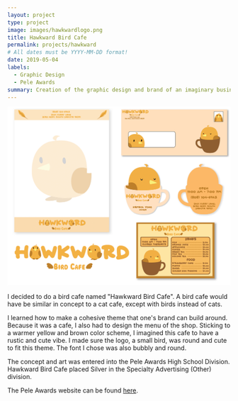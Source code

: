 ```yaml
---
layout: project
type: project
image: images/hawkwardlogo.png
title: Hawkward Bird Cafe
permalink: projects/hawkward
# All dates must be YYYY-MM-DD format!
date: 2019-05-04
labels:
  - Graphic Design
  - Pele Awards
summary: Creation of the graphic design and brand of an imaginary business. 
---
```


<img class="ui large right floated rounded image" src="../images/hawkwardall.jpg">

I decided to do a bird cafe named "Hawkward Bird Cafe". A bird cafe would have be similar in concept to a cat cafe, except with birds instead of cats. 

I learned how to make a cohesive theme that one's brand can build around. Because it was a cafe, I also had to design the menu of the shop. Sticking to a warmer yellow and brown color scheme, I imagined this cafe to have a rustic and cute vibe. I made sure the logo, a small bird, was round and cute to fit this theme. The font I chose was also bubbly and round. 

The concept and art was entered into the Pele Awards High School Division. Hawkward Bird Cafe placed Silver in the Specialty Advertising (Other) division. 

The Pele Awards website can be found [here](https://www.peleawards.com/).
